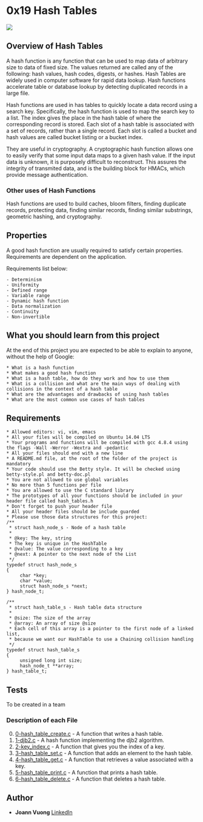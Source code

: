 # 0x19 Hash Tables

<img src="https://upload.wikimedia.org/wikipedia/commons/thumb/7/7d/Hash_table_3_1_1_0_1_0_0_SP.svg/315px-Hash_table_3_1_1_0_1_0_0_SP.svg.png">

## Overview of Hash Tables

A hash function is any function that can be used to map data of arbitrary size to data of fixed size. The values returned are called any of the following: hash values, hash codes, digests, or hashes. Hash Tables are widely used in computer software for rapid data lookup. Hash functions accelerate table or database lookup by detecting duplicated records in a large file. 

Hash functions are used in has tables to quickly locate a data record using a search key. Specifically, the hash function is used to map the search key to a list. The index gives the place in the hash table of where the corresponding record is stored. Each slot of a hash table is associated with a set of records, rather than a single record. Each slot is called a bucket and hash values are called bucket listing or a bucket index.

They are useful in cryptography. A cryptographic hash function allows one to easily verify that some input data maps to a given hash value. If the input data is unknown, it is purposely difficult to reconstruct. This assures the integrity of transmited data, and is the building block for HMACs, which provide message authentication.

### Other uses of Hash Functions

Hash functions are used to build caches, bloom filters, finding duplicate records, protecting data, finding similar records, finding similar substrings, geometric hashing, and cryptography.

## Properties

A good hash function are usually required to satisfy certain properties. Requirements are dependent on the application.

Requirements list below:

```
- Determinism
- Uniformity
- Defined range
- Variable range
- Dynamic hash function
- Data normalization
- Continuity
- Non-invertible
```

## What you should learn from this project

At the end of this project you are expected to be able to explain to anyone, without the help of Google:

```
* What is a hash function
* What makes a good hash function
* What is a hash table, how do they work and how to use them
* What is a collision and what are the main ways of dealing with collisions in the context of a hash table
* What are the advantages and drawbacks of using hash tables
* What are the most common use cases of hash tables
```

## Requirements

```
* Allowed editors: vi, vim, emacs
* All your files will be compiled on Ubuntu 14.04 LTS
* Your programs and functions will be compiled with gcc 4.8.4 using the flags -Wall -Werror -Wextra and -pedantic
* All your files should end with a new line
* A README.md file, at the root of the folder of the project is mandatory
* Your code should use the Betty style. It will be checked using betty-style.pl and betty-doc.pl
* You are not allowed to use global variables
* No more than 5 functions per file
* You are allowed to use the C standard library
* The prototypes of all your functions should be included in your header file called hash_tables.h
* Don't forget to push your header file
* All your header files should be include guarded
* Please use those data structures for this project:
/**
 * struct hash_node_s - Node of a hash table
 *
 * @key: The key, string
 * The key is unique in the HashTable
 * @value: The value corresponding to a key
 * @next: A pointer to the next node of the List
 */
typedef struct hash_node_s
{
     char *key;
     char *value;
     struct hash_node_s *next;
} hash_node_t;

/**
 * struct hash_table_s - Hash table data structure
 *
 * @size: The size of the array
 * @array: An array of size @size
 * Each cell of this array is a pointer to the first node of a linked list,
 * because we want our HashTable to use a Chaining collision handling
 */
typedef struct hash_table_s
{
     unsigned long int size;
     hash_node_t **array;
} hash_table_t;
```

## Tests

To be created in a team

### Description of each File

0. [0-hash_table_create.c](0-hash_table_create.c) - A function that writes a hash table.
1. [1-djb2.c](1-djb2.c) - A hash function implementing the djb2 algorithm.
2. [2-key_index.c](2-key_index.c) - A function that gives you the index of a key.
3. [3-hash_table_set.c](3-hash_table_set.c) - A function that adds an element to the hash table.
4. [4-hash_table_get.c](4-hash_table_get.c) - A function that retrieves a value associated with a key.
5. [5-hash_table_print.c](5-hash_table_print.c) - A function that prints a hash table.
6. [6-hash_table_delete.c](6-hash_table_delete.c) - A function that deletes a hash table.

## Author

* **Joann Vuong** [LinkedIn](https://www.linkedin.com/in/joann-vuong-954b3220/)
